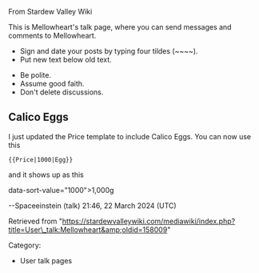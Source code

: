 From Stardew Valley Wiki

This is Mellowheart's talk page, where you can send messages and comments to Mellowheart.

- Sign and date your posts by typing four tildes (~~~~).
- Put new text below old text.

<!--THE END-->

- Be polite.
- Assume good faith.
- Don't delete discussions.

## Calico Eggs

I just updated the Price template to include Calico Eggs. You can now use this

```
{{Price|1000|Egg}}
```

and it shows up as this

data-sort-value="1000"&gt;1,000g

--Spaceeinstein (talk) 21:46, 22 March 2024 (UTC)

Retrieved from "https://stardewvalleywiki.com/mediawiki/index.php?title=User\_talk:Mellowheart&amp;oldid=158009"

Category:

- User talk pages